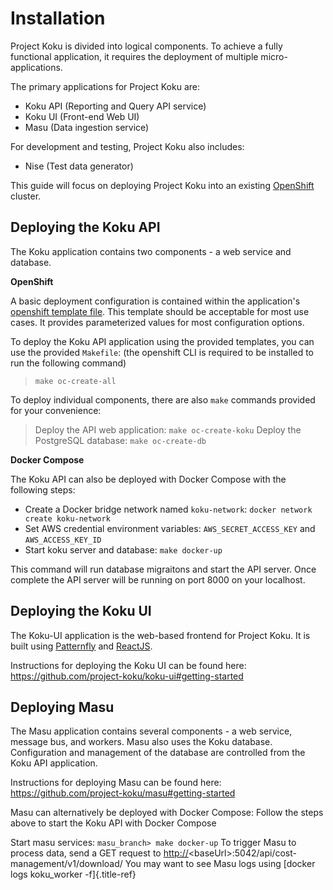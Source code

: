# Installation

Project Koku is divided into logical components. To achieve a fully
functional application, it requires the deployment of multiple
micro-applications.

The primary applications for Project Koku are:

-   Koku API (Reporting and Query API service)
-   Koku UI (Front-end Web UI)
-   Masu (Data ingestion service)

For development and testing, Project Koku also includes:

-   Nise (Test data generator)

This guide will focus on deploying Project Koku into an existing
[OpenShift](https://www.okd.io/) cluster.

## Deploying the Koku API

The Koku application contains two components - a web service and
database.

**OpenShift**

A basic deployment configuration is contained within the application\'s
[openshift template
file](https://github.com/project-koku/koku/blob/main/openshift/koku-template.yaml).
This template should be acceptable for most use cases. It provides
parameterized values for most configuration options.

To deploy the Koku API application using the provided templates, you can
use the provided `Makefile`: (the openshift CLI is required to be
installed to run the following command)

> `make oc-create-all`

To deploy individual components, there are also `make` commands provided
for your convenience:

> Deploy the API web application: `make oc-create-koku` Deploy the
> PostgreSQL database: `make oc-create-db`

**Docker Compose**

The Koku API can also be deployed with Docker Compose with the following
steps:

-   Create a Docker bridge network named `koku-network`:
    `docker network create koku-network`
-   Set AWS credential environment variables: `AWS_SECRET_ACCESS_KEY`
    and `AWS_ACCESS_KEY_ID`
-   Start koku server and database: `make docker-up`

This command will run database migraitons and start the API server. Once
complete the API server will be running on port 8000 on your localhost.

## Deploying the Koku UI

The Koku-UI application is the web-based frontend for Project Koku. It
is built using [Patternfly](https://www.patternfly.org/) and
[ReactJS](https://reactjs.org/).

Instructions for deploying the Koku UI can be found here:
<https://github.com/project-koku/koku-ui#getting-started>

## Deploying Masu

The Masu application contains several components - a web service,
message bus, and workers. Masu also uses the Koku database.
Configuration and management of the database are controlled from the
Koku API application.

Instructions for deploying Masu can be found here:
<https://github.com/project-koku/masu#getting-started>

Masu can alternatively be deployed with Docker Compose: Follow the steps
above to start the Koku API with Docker Compose

Start masu services: `masu_branch> make docker-up` To trigger Masu to
process data, send a GET request to
<http://>\<baseUrl\>:5042/api/cost-management/v1/download/ You may want
to see Masu logs using [docker logs koku_worker -f]{.title-ref}
